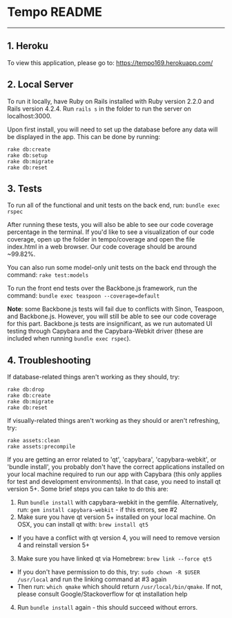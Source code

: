 # Tempo README
---

## 1. Heroku
To view this application, please go to: https://tempo169.herokuapp.com/


## 2. Local Server
To run it locally, have Ruby on Rails installed with Ruby version 2.2.0 and Rails version 4.2.4. Run `rails s` in the folder to run the server on localhost:3000.

Upon first install, you will need to set up the database before any data will be displayed in the app. This can be done by running:

```
rake db:create
rake db:setup
rake db:migrate
rake db:reset
```


## 3. Tests
To run all of the functional and unit tests on the back end, run: `bundle exec rspec`
	
After running these tests, you will also be able to see our code coverage percentage in the terminal. If you'd like to see a visualization of our code coverage, open up the folder in tempo/coverage and open the file index.html in a web browser. Our code coverage should be around ~99.82%.

You can also run some model-only unit tests on the back end through the command: `rake test:models`

To run the front end tests over the Backbone.js framework, run the command: `bundle exec teaspoon --coverage=default`

**Note**: some Backbone.js tests will fail due to conflicts with Sinon, Teaspoon, and Backbone.js. However, you will
still be able to see our code coverage for this part. Backbone.js tests are insignificant, as we run automated UI testing through Capybara and the Capybara-Webkit driver (these are included when running `bundle exec rspec`).


## 4. Troubleshooting
If database-related things aren't working as they should, try:
```
rake db:drop
rake db:create
rake db:migrate
rake db:reset
```

If visually-related things aren't working as they should or aren't refreshing, try:
```
rake assets:clean
rake assets:precompile
```

If you are getting an error related to 'qt', 'capybara', 'capybara-webkit', or 'bundle install', you probably don't have the correct applications installed on your local machine required to run our app with Capybara (this only applies for test and development environments). In that case, you need to install qt version 5+. Some brief steps you can take to do this are:
	
1. Run `bundle install` with capybara-webkit in the gemfile. Alternatively, run: `gem install capybara-webkit` - if this errors, see #2
2. Make sure you have qt version 5+ installed on your local machine. On OSX, you can install qt with: `brew install qt5`
  * If you have a conflict with qt version 4, you will need to remove version 4 and reinstall version 5+
3. Make sure you have linked qt via Homebrew: `brew link --force qt5`
  * If you don't have permission to do this, try: `sudo chown -R $USER /usr/local` and run the linking command at #3 again
  * Then run: `which qmake` which should return `/usr/local/bin/qmake`. If not, please consult Google/Stackoverflow for qt installation help
4. Run `bundle install` again - this should succeed without errors.

